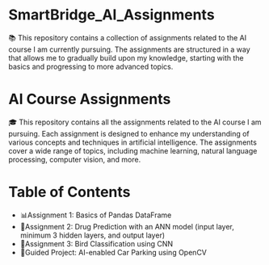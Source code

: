 # SmartBridge_AI_Assignments
📚 This repository contains a collection of assignments related to the AI course I am currently pursuing. The assignments are structured in a way that allows me to gradually build upon my knowledge, starting with the basics and progressing to more advanced topics.

# AI Course Assignments
🎓 This repository contains all the assignments related to the AI course I am pursuing. Each assignment is designed to enhance my understanding of various concepts and techniques in artificial intelligence. The assignments cover a wide range of topics, including machine learning, natural language processing, computer vision, and more.

# Table of Contents
-  📊Assignment 1: Basics of Pandas DataFrame
-  💊Assignment 2: Drug Prediction with an ANN model (input layer, minimum 3 hidden layers, and output layer)
-  🦅Assignment 3: Bird Classification using CNN
-  🚗Guided Project: AI-enabled Car Parking using OpenCV

